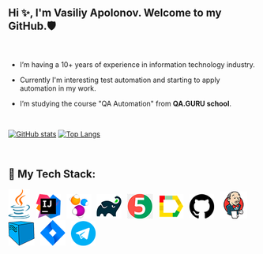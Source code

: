 ## Hi ✨, I'm Vasiliy Apolonov. Welcome to my GitHub.:shield:
<br>

- I’m having a 10+ years of experience in information technology industry.

- Currently I'm interesting test automation and starting to apply automation in my work.

- I’m studying the course "QA Automation" from **QA.GURU school**.

<br>

[![GitHub stats](https://github-readme-stats.vercel.app/api?username=vapolonov&show_icons=true)](https://github.com/vapolonov/github-readme-stats)
[![Top Langs](https://github-readme-stats.vercel.app/api/top-langs/?username=vapolonov&layout=compact)](https://github.com/vapolonov/github-readme-stats)

<!--[![GitHub stats](https://github-readme-stats.vercel.app/api?username=vapolonov&show_icons=true&theme=radical)](https://github.com/vapolonov/github-readme-stats)

[![Top Langs](https://github-readme-stats.vercel.app/api/top-langs/?username=vapolonov&layout=compact&theme=radical)](https://github.com/vapolonov/github-readme-stats)-->

<br>

## 	:pushpin: My Tech Stack:
![Java](https://github.com/vapolonov/vapolonov/blob/main/vasvap_java_logo.png "Java")&nbsp;&nbsp;
![IntelliJ IDEA](https://github.com/vapolonov/vapolonov/blob/main/vasvap_idea_logo.png "IntelliJ IDEA")&nbsp;&nbsp;
![SelenideJ IDEA](https://github.com/vapolonov/vapolonov/blob/main/vasvap_selenide_logo.png "Selenide")&nbsp;&nbsp;
![Gradle](https://github.com/vapolonov/vapolonov/blob/main/vasvap_gradle_logo.png "Gradle")&nbsp;&nbsp;
![JUnit5](https://github.com/vapolonov/vapolonov/blob/main/vasvap_junit5_logo.png "JUnit5")&nbsp;&nbsp;
![Allure Reports](https://github.com/vapolonov/vapolonov/blob/main/vasvap_allure_logo.png "Allure Reports")&nbsp;&nbsp;
![GitHub](https://github.com/vapolonov/vapolonov/blob/main/vasvap_github_logo.png "GitHub")&nbsp;&nbsp;
![Jenkins](https://github.com/vapolonov/vapolonov/blob/main/vasvap_jenkins_logo.png "Jenkins")&nbsp;&nbsp;
![Selenoid](https://github.com/vapolonov/vapolonov/blob/main/vasvap_selenoid_logo.png "Selenoid")&nbsp;&nbsp;
![Jira](https://github.com/vapolonov/vapolonov/blob/main/vasvap_jira_logo.png "Jira")&nbsp;&nbsp;
![Telegram](https://github.com/vapolonov/vapolonov/blob/main/vasvap_telegram_logo.png "Telegram")&nbsp;&nbsp;
